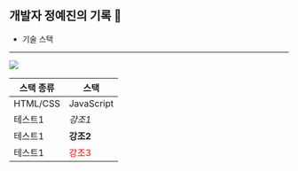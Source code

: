 ## 개발자 정예진의 기록 📖

* 기술 스택
---

<img src="https://img.shields.io/badge/Android-3DDC84?style=flat-square&logo=Android&logoColor=white"/>

|<span >스택 종류</sapn>|스택|
|---|---|
|HTML/CSS|JavaScript|
|테스트1|*강조1*|
|테스트1|**강조2**|
|테스트1|<span style="color:red">강조3</span>|
